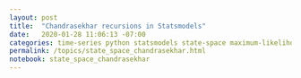 ```yaml
---
layout: post
title:  "Chandrasekhar recursions in Statsmodels"
date:   2020-01-28 11:06:13 -07:00
categories: time-series python statsmodels state-space maximum-likelihood performance
permalink: /topics/state_space_chandrasekhar.html
notebook: state_space_chandrasekhar
---
```

